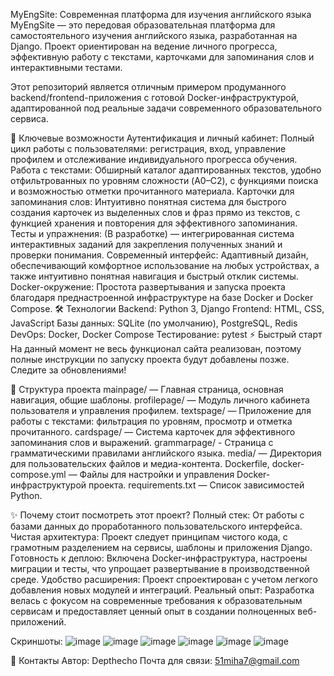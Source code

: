 MyEngSite: Современная платформа для изучения английского языка
MyEngSite — это передовая образовательная платформа для самостоятельного изучения английского языка, разработанная на Django. Проект ориентирован на ведение личного прогресса, эффективную работу с текстами, карточками для запоминания слов и интерактивными тестами.

Этот репозиторий является отличным примером продуманного backend/frontend-приложения с готовой Docker-инфраструктурой, адаптированной под реальные задачи современного образовательного сервиса.

🚀 Ключевые возможности
Аутентификация и личный кабинет: Полный цикл работы с пользователями: регистрация, вход, управление профилем и отслеживание индивидуального прогресса обучения.
Работа с текстами: Обширный каталог адаптированных текстов, удобно отфильтрованных по уровням сложности (A0–C2), с функциями поиска и возможностью отметки прочитанного материала.
Карточки для запоминания слов: Интуитивно понятная система для быстрого создания карточек из выделенных слов и фраз прямо из текстов, с функцией хранения и повторения для эффективного запоминания.
Тесты и упражнения: (В разработке) — интегрированная система интерактивных заданий для закрепления полученных знаний и проверки понимания.
Современный интерфейс: Адаптивный дизайн, обеспечивающий комфортное использование на любых устройствах, а также интуитивно понятная навигация и быстрый отклик системы.
Docker-окружение: Простота развертывания и запуска проекта благодаря преднастроенной инфраструктуре на базе Docker и Docker Compose.
🛠️ Технологии
Backend: Python 3, Django
Frontend: HTML, CSS, JavaScript
Базы данных: SQLite (по умолчанию), PostgreSQL, Redis
DevOps: Docker, Docker Compose
Тестирование: pytest
⚡ Быстрый старт
На данный момент не весь функционал сайта реализован, поэтому полные инструкции по запуску проекта будут добавлены позже. Следите за обновлениями!

📂 Структура проекта
mainpage/ — Главная страница, основная навигация, общие шаблоны.
profilepage/ — Модуль личного кабинета пользователя и управления профилем.
textspage/ — Приложение для работы с текстами: фильтрация по уровням, просмотр и отметка прочитанного.
cardspage/ — Система карточек для эффективного запоминания слов и выражений.
grammarpage/ - Страница с грамматическими правилами английского языка.
media/ — Директория для пользовательских файлов и медиа-контента.
Dockerfile, docker-compose.yml — Файлы для настройки и управления Docker-инфраструктурой проекта.
requirements.txt — Список зависимостей Python.

✨ Почему стоит посмотреть этот проект?
Полный стек: От работы с базами данных до проработанного пользовательского интерфейса.
Чистая архитектура: Проект следует принципам чистого кода, с грамотным разделением на сервисы, шаблоны и приложения Django.
Готовность к деплою: Включена Docker-инфраструктура, настроены миграции и тесты, что упрощает развертывание в производственной среде.
Удобство расширения: Проект спроектирован с учетом легкого добавления новых модулей и интеграций.
Реальный опыт: Разработка велась с фокусом на современные требования к образовательным сервисам и предоставляет ценный опыт в создании полноценных веб-приложений.


 Скриншоты:
![image](https://github.com/user-attachments/assets/4c10b4b0-821f-4b35-af36-bbe0e03bda79)
![image](https://github.com/user-attachments/assets/f8fcf17f-4940-411c-863c-3f3f0ce10f28)
![image](https://github.com/user-attachments/assets/4a405ba7-1bdb-4020-8664-28731aac67bf)
![image](https://github.com/user-attachments/assets/1cee31ae-4b5e-41f0-b55f-dbc786c8adb5)
![image](https://github.com/user-attachments/assets/5b941f4c-52a5-4bce-ac74-734943478786)
![image](https://github.com/user-attachments/assets/8d5e90cb-6492-4c66-940f-0ba1c488c01f)



🤝 Контакты
Автор: Depthecho
Почта для связи: 51miha7@gmail.com




